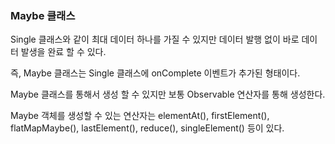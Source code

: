 ### Maybe 클래스

Single 클래스와 같이 최대 데이터 하나를 가질 수 있지만 데이터 발행 없이 바로 데이터 발생을 완료 할 수 있다.

즉, Maybe 클래스는 Single 클래스에 onComplete 이벤트가 추가된 형태이다.

Maybe 클래스를 통해서 생성 할 수 있지만 보통 Observable 연산자를 통해 생성한다.

Maybe 객체를 생성할 수 있는 연산자는 elementAt(), firstElement(), flatMapMaybe(), lastElement(), reduce(), singleElement() 등이 있다.